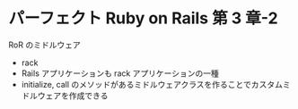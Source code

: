 # パーフェクト Ruby on Rails 第 3 章-2

RoR のミドルウェア

- rack
- Rails アプリケーションも rack アプリケーションの一種
- initialize, call のメソッドがあるミドルウェアクラスを作ることでカスタムミドルウェアを作成できる
